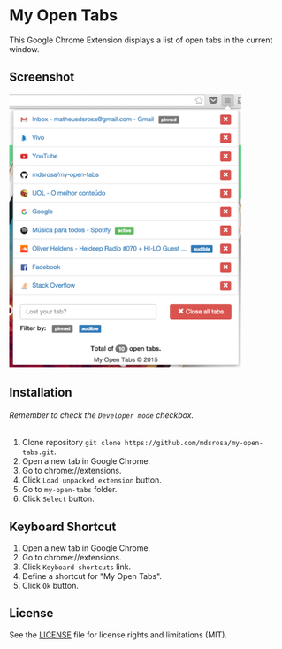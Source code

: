 # My Open Tabs
This Google Chrome Extension displays a list of open tabs in the current window.

## Screenshot
<img src="screenshots/my_open_tabs.png" width="420"/>

## Installation
###### Remember to check the `Developer mode` checkbox.

1. Clone repository `git clone https://github.com/mdsrosa/my-open-tabs.git`.
2. Open a new tab in Google Chrome.
3. Go to chrome://extensions.
4. Click `Load unpacked extension` button.
5. Go to `my-open-tabs` folder.
6. Click `Select` button.

## Keyboard Shortcut

1. Open a new tab in Google Chrome.
2. Go to chrome://extensions.
3. Click `Keyboard shortcuts` link.
4. Define a shortcut for "My Open Tabs".
6. Click `Ok` button.

## License
See the [LICENSE](LICENSE.md) file for license rights and limitations (MIT).
